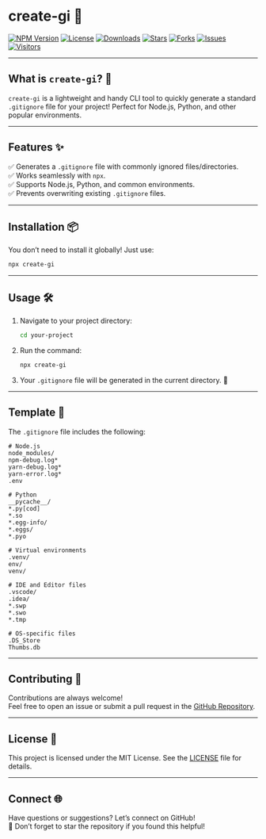 # **create-gi** 🚀  
[![NPM Version](https://img.shields.io/npm/v/create-gi?color=brightgreen&style=flat-square)](https://www.npmjs.com/package/create-gi)  [![License](https://img.shields.io/npm/l/create-gi?color=blue&style=flat-square)](https://github.com/SH20RAJ/create-gi/blob/main/LICENSE)  [![Downloads](https://img.shields.io/npm/dt/create-gi?color=orange&style=flat-square)](https://www.npmjs.com/package/create-gi)  [![Stars](https://img.shields.io/github/stars/SH20RAJ/create-gi?style=flat-square)](https://github.com/SH20RAJ/create-gi/stargazers)  [![Forks](https://img.shields.io/github/forks/SH20RAJ/create-gi?style=flat-square)](https://github.com/SH20RAJ/create-gi/network/members)
[![Issues](https://img.shields.io/github/issues/SH20RAJ/create-gi?style=flat-square)](https://github.com/SH20RAJ/create-gi/issues)
[![Visitors](https://api.visitorbadge.io/api/visitors?path=https%3A%2F%2Fgithub.com%2FSH20RAJ%2Fcreate-gi&countColor=%23263759&style=flat-square)](https://visitorbadge.io/status?path=https%3A%2F%2Fgithub.com%2FSH20RAJ%2Fcreate-gi)  

---

## **What is `create-gi`?** 🌟  
`create-gi` is a lightweight and handy CLI tool to quickly generate a standard `.gitignore` file for your project! Perfect for Node.js, Python, and other popular environments.

---

## **Features** ✨  
✅ Generates a `.gitignore` file with commonly ignored files/directories.  
✅ Works seamlessly with `npx`.  
✅ Supports Node.js, Python, and common environments.  
✅ Prevents overwriting existing `.gitignore` files.  

---

## **Installation** 📦  

You don’t need to install it globally! Just use:  

```bash
npx create-gi
```  

---

## **Usage** 🛠️  

1. Navigate to your project directory:
   ```bash
   cd your-project
   ```

2. Run the command:
   ```bash
   npx create-gi
   ```

3. Your `.gitignore` file will be generated in the current directory. 🎉  

---

## **Template** 📝  

The `.gitignore` file includes the following:  

```plaintext
# Node.js
node_modules/
npm-debug.log*
yarn-debug.log*
yarn-error.log*
.env

# Python
__pycache__/
*.py[cod]
*.so
*.egg-info/
*.eggs/
*.pyo

# Virtual environments
.venv/
env/
venv/

# IDE and Editor files
.vscode/
.idea/
*.swp
*.swo
*.tmp

# OS-specific files
.DS_Store
Thumbs.db
```

---

## **Contributing** 🤝  

Contributions are always welcome!  
Feel free to open an issue or submit a pull request in the [GitHub Repository](https://github.com/SH20RAJ/create-gi).  

---

## **License** 📄  

This project is licensed under the MIT License. See the [LICENSE](https://github.com/SH20RAJ/create-gi/blob/main/LICENSE) file for details.  

---

## **Connect** 🌐  
Have questions or suggestions? Let’s connect on GitHub!  
🌟 Don’t forget to star the repository if you found this helpful!  
